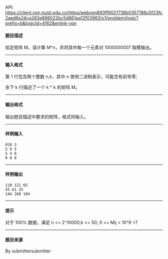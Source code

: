 API: https://client.vpn.nuist.edu.cn/https/webvpn893ff9021738b0357186c0f23fc2aed6e24ca283e886022bc5d861ea12f03963/v1/problem/logic?prefix=b&logicId=4162&enlink-vpn

#### 题目描述

给定矩阵 M，请计算 M^n，并将其中每一个元素对 1000000007 取模输出。

---

#### 输入格式

第 1 行包含两个整数 n,k，其中 n 使用二进制表示，可能含有前导零;

余下 k 行描述了一个 k \* k 的矩阵 M。

---

#### 输出格式

输出题目描述中要求的矩阵，格式同输入。

---

#### 样例输入
```
010 3
5 9 5
5 4 0
8 8 8

```

---

#### 样例输出
```
110 121 65
45 61 25
144 168 104

```

---

#### 提示

对于 100% 数据，满足 n <= 2^10000;k <= 50; 0 <= Mij < 10^9 +7

---

#### 题目来源

By submittersubmitter